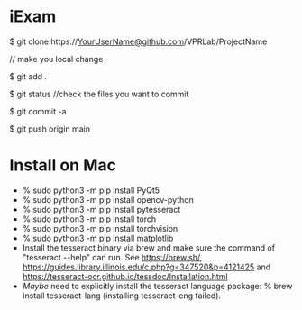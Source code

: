 # iExam

$ git clone https://YourUserName@github.com/VPRLab/ProjectName

// make you local change

$ git add .

$ git status //check the files you want to commit

$ git commit -a

$ git push origin main

# Install on Mac
- % sudo python3 -m pip install PyQt5
- % sudo python3 -m pip install opencv-python
- % sudo python3 -m pip install pytesseract
- % sudo python3 -m pip install torch
- % sudo python3 -m pip install torchvision
- % sudo python3 -m pip install matplotlib
- Install the tesseract binary via brew and make sure the command of "tesseract --help" can run.
  See https://brew.sh/, https://guides.library.illinois.edu/c.php?g=347520&p=4121425 and https://tesseract-ocr.github.io/tessdoc/Installation.html
- *Maybe* need to explicitly install the tesseract language package: % brew install tesseract-lang (installing tesseract-eng failed).
